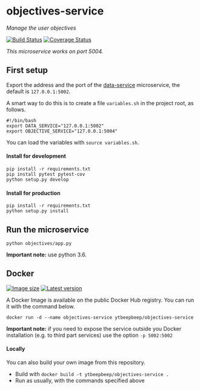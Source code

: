 # objectives-service
_Manage the user objectives_

[![Build Status](https://travis-ci.org/ytbeepbeep/objectives-service.svg?branch=master)](https://travis-ci.org/ytbeepbeep/objectives-service)
[![Coverage Status](https://coveralls.io/repos/github/ytbeepbeep/objectives-service/badge.svg?branch=master)](https://coveralls.io/github/ytbeepbeep/objectives-service?branch=master)

_This microservice works on port 5004._

## First setup
Export the address and the port of the [data-service](https://github.com/ytbeepbeep/data-service) microservice,
the default is `127.0.0.1:5002`.

A smart way to do this is to create a file `variables.sh` in the project root, as follows.
```
#!/bin/bash
export DATA_SERVICE="127.0.0.1:5002"
export OBJECTIVE_SERVICE="127.0.0.1:5004"
```
You can load the variables with `source variables.sh`.

#### Install for development
```
pip install -r requirements.txt
pip install pytest pytest-cov
python setup.py develop
```

#### Install for production
```
pip install -r requirements.txt
python setup.py install
```


## Run the microservice
`python objectives/app.py`

**Important note:** use python 3.6.


## Docker
[![Image size](https://images.microbadger.com/badges/image/ytbeepbeep/objectives-service.svg)](https://microbadger.com/images/ytbeepbeep/objectives-service)
[![Latest version](https://images.microbadger.com/badges/version/ytbeepbeep/objectives-service.svg)](https://microbadger.com/images/ytbeepbeep/objectives-service)

A Docker Image is available on the public Docker Hub registry. You can run it with the command below.

`docker run -d --name objectives-service ytbeepbeep/objectives-service`

**Important note:** if you need to expose the service outside you Docker installation (e.g. to third part services) use the option `-p 5002:5002`

#### Locally
You can also build your own image from this repository.
- Build with `docker build -t ytbeepbeep/objectives-service .`
- Run as usually, with the commands specified above
